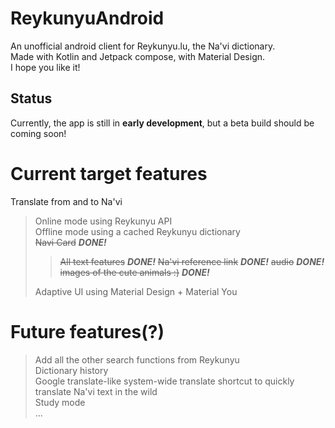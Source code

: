 # ReykunyuAndroid
An unofficial android client for Reykunyu.lu, the Na'vi dictionary.  
Made with Kotlin and Jetpack compose, with Material Design.  
I hope you like it!
## Status
Currently, the app is still in **early development**, but a beta build should be coming soon!


# Current target features
Translate from and to Na'vi  
>  Online mode using Reykunyu API  
>  Offline mode using a cached Reykunyu dictionary  
>  ~~Navi Card~~   ***DONE!***  
>>    ~~All text features~~   ***DONE!***
>>    ~~Na'vi reference link~~  ***DONE!***
>>    ~~audio~~   ***DONE!***
>>    ~~images of the cute animals :)~~   ***DONE!***
>
>Adaptive UI using Material Design + Material You

# Future features(?)
>Add all the other search functions from Reykunyu  
>Dictionary history  
>Google translate-like system-wide translate shortcut to quickly translate Na'vi text in the wild  
>Study mode  
>...  
